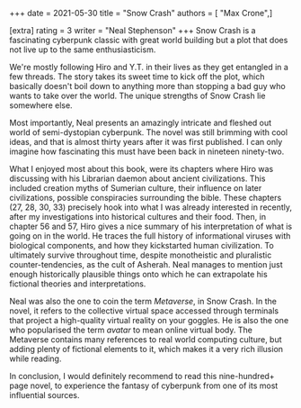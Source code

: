 +++
date = 2021-05-30
title = "Snow Crash"
authors = [ "Max Crone",]

[extra]
rating = 3
writer = "Neal Stephenson"
+++
Snow Crash is a fascinating cyberpunk classic with great world building but a plot that does not live up to the same enthusiasticism.
<!-- more -->
We're mostly following Hiro and Y.T. in their lives as they get entangled in a few threads.
The story takes its sweet time to kick off the plot, which basically doesn't boil down to anything more than stopping a bad guy who wants to take over the world.
The unique strengths of Snow Crash lie somewhere else.

Most importantly, Neal presents an amazingly intricate and fleshed out world of semi-dystopian cyberpunk.
The novel was still brimming with cool ideas, and that is almost thirty years after it was first published.
I can only imagine how fascinating this must have been back in nineteen ninety-two.

What I enjoyed most about this book, were its chapters where Hiro was discussing with his Librarian daemon about ancient civilizations.
This included creation myths of Sumerian culture, their influence on later civilizations, possible conspiracies surrounding the bible.
These chapters (27, 28, 30, 33) precisely hook into what I was already interested in recently, after my investigations into historical cultures and their food.
Then, in chapter 56 and 57, Hiro gives a nice summary of his interpretation of what is going on in the world.
He traces the full history of informational viruses with biological components, and how they kickstarted human civilization.
To ultimately survive throughout time, despite monotheistic and pluralistic counter-tendencies, as the cult of Asherah.
Neal manages to mention just enough historically plausible things onto which he can extrapolate his fictional theories and interpretations.

Neal was also the one to coin the term *Metaverse*, in Snow Crash.
In the novel, it refers to the collective virtual space accessed through terminals that project a high-quality virtual reality on your goggles.
He is also the one who popularised the term *avatar* to mean online virtual body.
The Metaverse contains many references to real world computing culture, but adding plenty of fictional elements to it, which makes it a very rich illusion while reading.

In conclusion, I would definitely recommend to read this nine-hundred+ page novel, to experience the fantasy of cyberpunk from one of its most influential sources.
